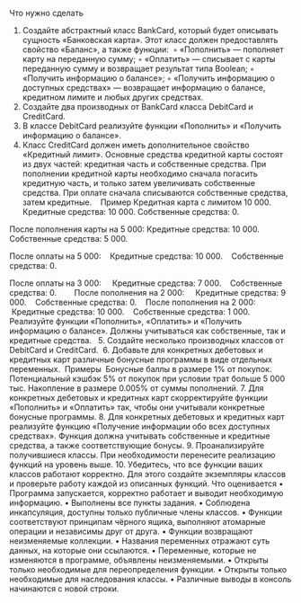 Что нужно сделать
1. Создайте абстрактный класс BankCard, который будет описывать сущность «Банковская карта». Этот класс должен предоставлять свойство «Баланс», а также функции: 
◦ «Пополнить» — пополняет карту на переданную сумму;
◦ «Оплатить» — списывает с карты переданную сумму и возвращает результат типа Boolean;
◦ «Получить информацию о балансе»;
◦ «Получить информацию о доступных средствах» — возвращает информацию о балансе, кредитном лимите и любых других средствах.
2. Создайте два производных от BankCard класса DebitCard и CreditCard.
3. В классе DebitCard реализуйте функции «Пополнить» и «Получить информацию о балансе».
4. Класс CreditCard должен иметь дополнительное свойство «Кредитный лимит». Основные средства кредитной карты состоят из двух частей: кредитная часть и собственные средства.
При пополнении кредитной карты необходимо сначала погасить кредитную часть, и только затем увеличивать собственные средства.
При оплате сначала списываются собственные средства, затем кредитные.   
Пример
Кредитная карта с лимитом 10 000. 
Кредитные средства: 10 000.
Собственные средства: 0. 

После пополнения карты на 5 000:
Кредитные средства: 10 000.
Собственные средства: 5 000.

После оплаты на 5 000:
   Кредитные средства: 10 000.
   Собственные средства: 0.

После оплаты на 3 000: 
   Кредитные средства: 7 000.
   Собственные средства: 0.
   
   После пополнения на 2 000: 
   Кредитные средства: 9 000.
   Собственные средства: 0.
   После пополнения на 2 000: 
   Кредитные средства: 10 000.
   Собственные средства: 1 000.   
Реализуйте функции «Пополнить», «Оплатить» и «Получить информацию о балансе». Должны учитываться как собственные, так и кредитные средства.  
    5. Создайте несколько производных классов от DebitCard и CreditCard. 
    6. Добавьте для конкретных дебетовых и кредитных карт различные бонусные программы в виде отдельных переменных. 
Примеры 
Бонусные баллы в размере 1% от покупок.
Потенциальный кэшбэк 5% от покупок при условии трат больше 5 000 тыс.
Накопление в размере 0.005% от суммы пополнений.
7. Для конкретных дебетовых и кредитных карт скорректируйте функции «Пополнить» и «Оплатить» так, чтобы они учитывали конкретные бонусные программы.
8. Для конкретных дебетовых и кредитных карт реализуйте функцию «Получение информации обо всех доступных средствах». Функция должна учитывать собственные и кредитные средства, а также соответствующие бонусы.
9. Проанализируйте получившиеся классы. При необходимости перенесите реализацию функций на уровень выше.
10. Убедитесь, что все функции ваших классов работают корректно. Для этого создайте экземпляры классов и проверьте работу каждой из описанных функций.
Что оценивается
• Программа запускается, корректно работает и выводит необходимую информацию.
• Выполнены все пункты задания.
• Соблюдена инкапсуляция, доступны только публичные члены классов.
• Функции соответствуют принципам чёрного ящика, выполняют атомарные операции и независимы друг от друга.
• Функции возвращают неизменяемые коллекции.
• Названия переменных отражают суть данных, на которые они ссылаются.
• Переменные, которые не изменяются в программе, объявлены неизменяемыми.
• Открыты только необходимые для переопределения функции.
• Открыты только необходимые для наследования классы.
• Различные выводы в консоль начинаются с новой строки.
